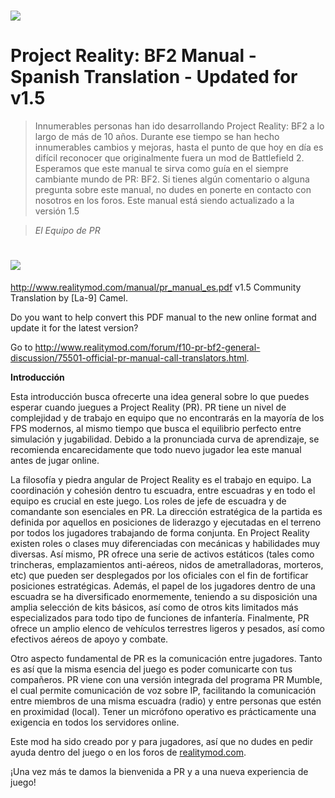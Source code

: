 # ![](/assets/PR_v1_Logo.png)

# **Project Reality: BF2 Manual - Spanish Translation - Updated for v1.5**

> Innumerables personas han ido desarrollando Project Reality: BF2 a lo largo de más de 10 años. Durante ese tiempo se han hecho innumerables cambios y mejoras, hasta el punto de que hoy en día es difícil reconocer que originalmente fuera un mod de Battlefield 2. Esperamos que este manual te sirva como guía en el siempre cambiante mundo de PR: BF2. Si tienes algún comentario o alguna pregunta sobre este manual, no dudes en ponerte en contacto con nosotros en los foros. Este manual está siendo actualizado a la versión 1.5

>
> _El Equipo de PR_

# ![](/assets/flag.png)
http://www.realitymod.com/manual/pr_manual_es.pdf
v1.5 Community Translation by [La-9] Camel.

Do you want to help convert this PDF manual to the new online format and update it for the latest version? 

Go to http://www.realitymod.com/forum/f10-pr-bf2-general-discussion/75501-official-pr-manual-call-translators.html.

**Introducción**

Esta introducción busca ofrecerte una idea general sobre lo que puedes esperar cuando juegues a Project Reality (PR). PR tiene un nivel de complejidad y de trabajo en equipo que no encontrarás en la mayoría de los FPS modernos, al mismo tiempo que busca el equilibrio perfecto entre simulación y jugabilidad. Debido a la pronunciada curva de aprendizaje, se recomienda encarecidamente que todo nuevo jugador lea este manual antes de jugar online.

La filosofía y piedra angular de Project Reality es el trabajo en equipo. La coordinación y cohesión dentro tu escuadra, entre escuadras y en todo el equipo es crucial en este juego. Los roles de jefe de escuadra y de comandante son esenciales en PR. La dirección estratégica de la partida es definida por aquellos en posiciones de liderazgo y ejecutadas en el terreno por todos los jugadores trabajando de forma conjunta. En Project Reality existen roles o clases muy diferenciadas con mecánicas y habilidades muy diversas. Así mismo, PR ofrece una serie de activos estáticos (tales como trincheras, emplazamientos anti-aéreos, nidos de ametralladoras, morteros, etc) que pueden ser desplegados por los oficiales con el fin de fortificar posiciones estratégicas. Además, el papel de los jugadores dentro de una escuadra se ha diversificado enormemente, teniendo a su disposición una amplia selección de kits básicos, así como de otros kits limitados más especializados para todo tipo de funciones de infantería. Finalmente, PR ofrece un amplio elenco de vehículos terrestres ligeros y pesados, así como efectivos aéreos de apoyo y combate.

Otro aspecto fundamental de PR es la comunicación entre jugadores. Tanto es así que la misma esencia del juego es poder comunicarte con tus compañeros. PR viene con una versión integrada del programa PR Mumble, el cual permite comunicación de voz sobre IP, facilitando la comunicación entre miembros de una misma escuadra (radio) y entre personas que estén en proximidad (local). Tener un micrófono operativo es prácticamente una exigencia en todos los servidores online.

Este mod ha sido creado por y para jugadores, así que no dudes en pedir ayuda dentro del juego o en los foros de [realitymod.com](http://www.realitymod.com/forum/f360-general-technical-support).

¡Una vez más te damos la bienvenida a PR y a una nueva experiencia de juego!
